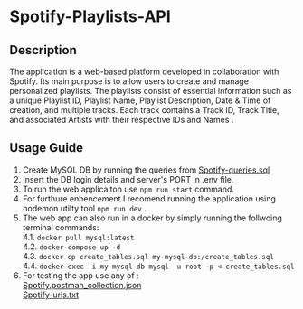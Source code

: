 
# Spotify-Playlists-API

## Description

 The application is a web-based platform developed in collaboration with Spotify. Its main purpose is to allow users to create and manage personalized playlists. The playlists consist of essential information such as a unique Playlist ID, Playlist Name, Playlist Description, Date & Time of creation, and multiple tracks. Each track contains a Track ID, Track Title, and associated Artists with their respective IDs and Names .   


## Usage Guide

 1. Create MySQL DB by running the queries from [Spotify-queries.sql](Spotify-queries.sql)       
 3. Insert the DB login details and server's PORT in .env file.      
 4. To run the web applicaiton use `npm run start` command.  
 3. For furthure enhencement I recomend running the application using nodemon utilty tool `npm run dev` .   
 4. The web app can also run in a docker by simply running the follwoing terminal commands:    
    4.1. `docker pull mysql:latest`           
    4.2. `docker-compose up -d`  
    4.3. `docker cp create_tables.sql my-mysql-db:/create_tables.sql`         
    4.4. `docker exec -i my-mysql-db mysql -u root -p < create_tables.sql `  
 5. For testing the app use any of :   
            [Spotify.postman_collection.json](Spotify.postman_collection.json)   
            [Spotify-urls.txt](Spotify-urls.txt) 




